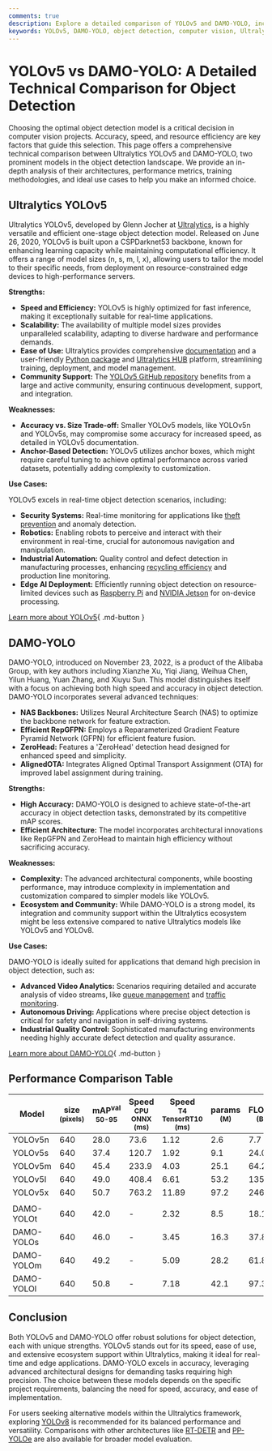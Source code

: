 ```yaml
---
comments: true
description: Explore a detailed comparison of YOLOv5 and DAMO-YOLO, including architecture, accuracy, speed, and use cases for optimal object detection solutions.
keywords: YOLOv5, DAMO-YOLO, object detection, computer vision, Ultralytics, model comparison, AI, real-time AI, deep learning
---
```


# YOLOv5 vs DAMO-YOLO: A Detailed Technical Comparison for Object Detection

Choosing the optimal object detection model is a critical decision in computer vision projects. Accuracy, speed, and resource efficiency are key factors that guide this selection. This page offers a comprehensive technical comparison between Ultralytics YOLOv5 and DAMO-YOLO, two prominent models in the object detection landscape. We provide an in-depth analysis of their architectures, performance metrics, training methodologies, and ideal use cases to help you make an informed choice.

<script async src="https://cdn.jsdelivr.net/npm/chart.js"></script>
<script defer src="../../javascript/benchmark.js"></script>

<canvas id="modelComparisonChart" width="1024" height="400" active-models='["YOLOv5", "DAMO-YOLO"]'></canvas>

## Ultralytics YOLOv5

Ultralytics YOLOv5, developed by Glenn Jocher at [Ultralytics](https://ultralytics.com), is a highly versatile and efficient one-stage object detection model. Released on June 26, 2020, YOLOv5 is built upon a CSPDarknet53 backbone, known for enhancing learning capacity while maintaining computational efficiency. It offers a range of model sizes (n, s, m, l, x), allowing users to tailor the model to their specific needs, from deployment on resource-constrained edge devices to high-performance servers.

**Strengths:**

- **Speed and Efficiency:** YOLOv5 is highly optimized for fast inference, making it exceptionally suitable for real-time applications.
- **Scalability:** The availability of multiple model sizes provides unparalleled scalability, adapting to diverse hardware and performance demands.
- **Ease of Use:** Ultralytics provides comprehensive [documentation](https://docs.ultralytics.com/models/yolov5/) and a user-friendly [Python package](https://pypi.org/project/ultralytics/) and [Ultralytics HUB](https://ultralytics.com/hub) platform, streamlining training, deployment, and model management.
- **Community Support:** The [YOLOv5 GitHub repository](https://github.com/ultralytics/yolov5) benefits from a large and active community, ensuring continuous development, support, and integration.

**Weaknesses:**

- **Accuracy vs. Size Trade-off:** Smaller YOLOv5 models, like YOLOv5n and YOLOv5s, may compromise some accuracy for increased speed, as detailed in YOLOv5 documentation.
- **Anchor-Based Detection:** YOLOv5 utilizes anchor boxes, which might require careful tuning to achieve optimal performance across varied datasets, potentially adding complexity to customization.

**Use Cases:**

YOLOv5 excels in real-time object detection scenarios, including:

- **Security Systems:** Real-time monitoring for applications like [theft prevention](https://www.ultralytics.com/blog/computer-vision-for-theft-prevention-enhancing-security) and anomaly detection.
- **Robotics:** Enabling robots to perceive and interact with their environment in real-time, crucial for autonomous navigation and manipulation.
- **Industrial Automation:** Quality control and defect detection in manufacturing processes, enhancing [recycling efficiency](https://www.ultralytics.com/blog/recycling-efficiency-the-power-of-vision-ai-in-automated-sorting) and production line monitoring.
- **Edge AI Deployment:** Efficiently running object detection on resource-limited devices such as [Raspberry Pi](https://docs.ultralytics.com/guides/raspberry-pi/) and [NVIDIA Jetson](https://docs.ultralytics.com/guides/nvidia-jetson/) for on-device processing.

[Learn more about YOLOv5](https://docs.ultralytics.com/models/yolov5/){ .md-button }

## DAMO-YOLO

DAMO-YOLO, introduced on November 23, 2022, is a product of the Alibaba Group, with key authors including Xianzhe Xu, Yiqi Jiang, Weihua Chen, Yilun Huang, Yuan Zhang, and Xiuyu Sun. This model distinguishes itself with a focus on achieving both high speed and accuracy in object detection. DAMO-YOLO incorporates several advanced techniques:

- **NAS Backbones:** Utilizes Neural Architecture Search (NAS) to optimize the backbone network for feature extraction.
- **Efficient RepGFPN:** Employs a Reparameterized Gradient Feature Pyramid Network (GFPN) for efficient feature fusion.
- **ZeroHead:** Features a 'ZeroHead' detection head designed for enhanced speed and simplicity.
- **AlignedOTA:** Integrates Aligned Optimal Transport Assignment (OTA) for improved label assignment during training.

**Strengths:**

- **High Accuracy:** DAMO-YOLO is designed to achieve state-of-the-art accuracy in object detection tasks, demonstrated by its competitive mAP scores.
- **Efficient Architecture:** The model incorporates architectural innovations like RepGFPN and ZeroHead to maintain high efficiency without sacrificing accuracy.

**Weaknesses:**

- **Complexity:** The advanced architectural components, while boosting performance, may introduce complexity in implementation and customization compared to simpler models like YOLOv5.
- **Ecosystem and Community:** While DAMO-YOLO is a strong model, its integration and community support within the Ultralytics ecosystem might be less extensive compared to native Ultralytics models like YOLOv5 and YOLOv8.

**Use Cases:**

DAMO-YOLO is ideally suited for applications that demand high precision in object detection, such as:

- **Advanced Video Analytics:** Scenarios requiring detailed and accurate analysis of video streams, like [queue management](https://docs.ultralytics.com/guides/queue-management/) and [traffic monitoring](https://www.ultralytics.com/blog/ultralytics-yolov8-for-smarter-parking-management-systems).
- **Autonomous Driving:** Applications where precise object detection is critical for safety and navigation in self-driving systems.
- **Industrial Quality Control:** Sophisticated manufacturing environments needing highly accurate defect detection and quality assurance.

[Learn more about DAMO-YOLO](https://github.com/tinyvision/DAMO-YOLO/blob/master/README.md){ .md-button }

## Performance Comparison Table

| Model      | size<br><sup>(pixels) | mAP<sup>val<br>50-95 | Speed<br><sup>CPU ONNX<br>(ms) | Speed<br><sup>T4 TensorRT10<br>(ms) | params<br><sup>(M) | FLOPs<br><sup>(B) |
| ---------- | --------------------- | -------------------- | ------------------------------ | ----------------------------------- | ------------------ | ----------------- |
| YOLOv5n    | 640                   | 28.0                 | 73.6                           | 1.12                                | 2.6                | 7.7               |
| YOLOv5s    | 640                   | 37.4                 | 120.7                          | 1.92                                | 9.1                | 24.0              |
| YOLOv5m    | 640                   | 45.4                 | 233.9                          | 4.03                                | 25.1               | 64.2              |
| YOLOv5l    | 640                   | 49.0                 | 408.4                          | 6.61                                | 53.2               | 135.0             |
| YOLOv5x    | 640                   | 50.7                 | 763.2                          | 11.89                               | 97.2               | 246.4             |
|            |                       |                      |                                |                                     |                    |                   |
| DAMO-YOLOt | 640                   | 42.0                 | -                              | 2.32                                | 8.5                | 18.1              |
| DAMO-YOLOs | 640                   | 46.0                 | -                              | 3.45                                | 16.3               | 37.8              |
| DAMO-YOLOm | 640                   | 49.2                 | -                              | 5.09                                | 28.2               | 61.8              |
| DAMO-YOLOl | 640                   | 50.8                 | -                              | 7.18                                | 42.1               | 97.3              |

## Conclusion

Both YOLOv5 and DAMO-YOLO offer robust solutions for object detection, each with unique strengths. YOLOv5 stands out for its speed, ease of use, and extensive ecosystem support within Ultralytics, making it ideal for real-time and edge applications. DAMO-YOLO excels in accuracy, leveraging advanced architectural designs for demanding tasks requiring high precision. The choice between these models depends on the specific project requirements, balancing the need for speed, accuracy, and ease of implementation.

For users seeking alternative models within the Ultralytics framework, exploring [YOLOv8](https://docs.ultralytics.com/models/yolov8/) is recommended for its balanced performance and versatility. Comparisons with other architectures like [RT-DETR](https://docs.ultralytics.com/compare/rtdetr-vs-damo-yolo/) and [PP-YOLOe](https://docs.ultralytics.com/compare/pp-yoloe-vs-damo-yolo/) are also available for broader model evaluation.
